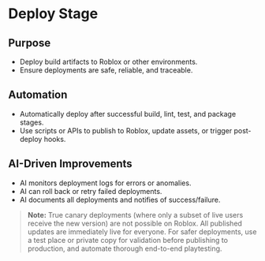 # Deploy Stage

## Purpose
- Deploy build artifacts to Roblox or other environments.
- Ensure deployments are safe, reliable, and traceable.

## Automation
- Automatically deploy after successful build, lint, test, and package stages.
- Use scripts or APIs to publish to Roblox, update assets, or trigger post-deploy hooks.

## AI-Driven Improvements
- AI monitors deployment logs for errors or anomalies.
- AI can roll back or retry failed deployments.
- AI documents all deployments and notifies of success/failure. 

> **Note:** True canary deployments (where only a subset of live users receive the new version) are not possible on Roblox. All published updates are immediately live for everyone. For safer deployments, use a test place or private copy for validation before publishing to production, and automate thorough end-to-end playtesting. 